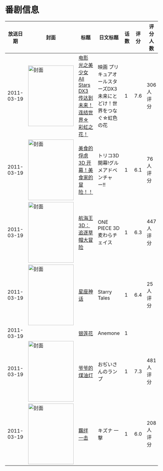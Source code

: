 # 番剧信息

|放送日期|封面|标题|日文标题|话数|评分|评分人数|
|---|---|---|---|---|---|---|
|2011-03-19|<img src="//lain.bgm.tv/pic/cover/c/15/83/13045_MjhWH.jpg" alt="封面" style="width:150px;height:200px;object-fit:cover;">|[电影 光之美少女 All Stars DX3 传达到未来！连结世界☆彩虹之花！](https://bangumi.tv/subject/13045)|映画 プリキュアオールスターズDX3 未来にとどけ！世界をつなぐ☆虹色の花|1|7.6|306人评分|
|2011-03-19|<img src="//lain.bgm.tv/pic/cover/c/13/ab/14959_c66OY.jpg" alt="封面" style="width:150px;height:200px;object-fit:cover;">|[美食的俘虏3D 开幕！美食家的冒险！！](https://bangumi.tv/subject/14959)|トリコ3D 開幕!グルメアドベンチャー!!|1|6.1|76人评分|
|2011-03-19|<img src="//lain.bgm.tv/pic/cover/c/22/69/20523_ObMG5.jpg" alt="封面" style="width:150px;height:200px;object-fit:cover;">|[航海王3D：追逐草帽大冒险](https://bangumi.tv/subject/20523)|ONE PIECE 3D 麦わらチェイス|1|6.3|447人评分|
|2011-03-19|<img src="//lain.bgm.tv/pic/cover/c/aa/38/73374_1d3Im.jpg" alt="封面" style="width:150px;height:200px;object-fit:cover;">|[星座神话](https://bangumi.tv/subject/73374)|Starry Tales|1|6.4|25人评分|
|2011-03-19||[银莲花](https://bangumi.tv/subject/252139)|Anemone|1|||
|2011-03-19|<img src="//lain.bgm.tv/pic/cover/c/c0/ea/49019_B89i8.jpg" alt="封面" style="width:150px;height:200px;object-fit:cover;">|[爷爷的煤油灯](https://bangumi.tv/subject/49019)|おぢいさんのランプ|1|7.3|481人评分|
|2011-03-19|<img src="//lain.bgm.tv/pic/cover/c/71/2e/49020_xXVUI.jpg" alt="封面" style="width:150px;height:200px;object-fit:cover;">|[羈绊 一击](https://bangumi.tv/subject/49020)|キズナ 一撃|1|6.0|208人评分|

